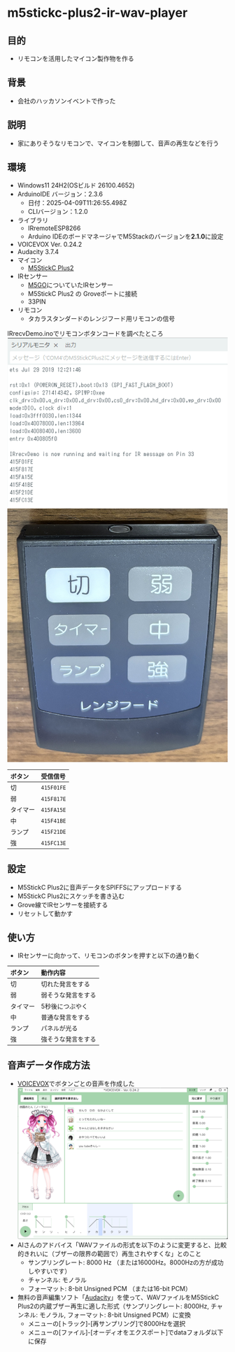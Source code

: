 # m5stickc-plus2-ir-wav-player

## 目的
- リモコンを活用したマイコン製作物を作る

## 背景
- 会社のハッカソンイベントで作った

## 説明
- 家にありそうなリモコンで、マイコンを制御して、音声の再生などを行う

## 環境
- Windows11 24H2(OSビルド 26100.4652)
- ArduinoIDE バージョン：2.3.6
  - 日付：2025-04-09T11:26:55.498Z
  - CLIバージョン：1.2.0
- ライブラリ
  - IRremoteESP8266
  - Arduino IDEのボードマネージャでM5Stackのバージョンを**2.1.0**に設定
- VOICEVOX Ver. 0.24.2
- Audacity 3.7.4
- マイコン
  - [M5StickC Plus2](https://docs.m5stack.com/ja/core/M5StickC%20PLUS2)
- IRセンサー
  - [M5GO](https://docs.m5stack.com/ja/core/m5go)についていたIRセンサー
  - M5StickC Plus2 の Groveポートに接続
  - 33PIN
- リモコン
  - タカラスタンダードのレンジフード用リモコンの信号

IRrecvDemo.inoでリモコンボタンコードを調べたところ
![リモコンボタンコード](./image/リモコンボタンコード.png)
![リモコン](./image/リモコン.JPG)

| ボタン | 受信信号 |
| :--- | :--- |
| 切 | `415F01FE` |
| 弱 | `415F817E` |
| タイマー | `415FA15E` |
| 中 | `415F41BE` |
| ランプ | `415F21DE` |
| 強 | `415FC13E` |

## 設定
- M5StickC Plus2に音声データをSPIFFSにアップロードする
- M5StickC Plus2にスケッチを書き込む
- Grove線でIRセンサーを接続する
- リセットして動かす

## 使い方
- IRセンサーに向かって、リモコンのボタンを押すと以下の通り動く

| ボタン | 動作内容      |
| :--- |:----------|
| 切 | 切れた発言をする  |
| 弱 | 弱そうな発言をする |
| タイマー | 5秒後につぶやく  |
| 中 | 普通な発言をする  |
| ランプ | パネルが光る    |
| 強 | 強そうな発言をする |

## 音声データ作成方法
- [VOICEVOX](https://voicevox.hiroshiba.jp/)でボタンごとの音声を作成した
![音声作成](./image/音声作成.png)
- AIさんのアドバイス「WAVファイルの形式を以下のように変更すると、比較的きれいに（ブザーの限界の範囲で）再生されやすくな」とのこと
  - サンプリングレート: 8000 Hz （または16000Hz。8000Hzの方が成功しやすいです）
  - チャンネル: モノラル
  - フォーマット: 8-bit Unsigned PCM （または16-bit PCM）
- 無料の音声編集ソフト「[Audacity](https://forest.watch.impress.co.jp/library/software/audacity/)」を使って、WAVファイルをM5StickC Plus2の内蔵ブザー再生に適した形式（サンプリングレート: 8000Hz, チャンネル: モノラル, フォーマット: 8-bit Unsigned PCM）に変換
  - メニューの[トラック]-[再サンプリング]で8000Hzを選択
  - メニューの[ファイル]-[オーディオをエクスポート]でdataフォルダ以下に保存
